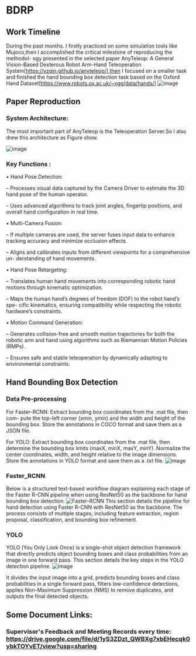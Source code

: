 # BDRP
## Work Timeline
During the past months.  I firstly practiced on some simulation tools like Mujoco,then I accomplished the critical milestone of reproducing the methodol-
ogy presented in the selected paper AnyTeleop: A General Vision-Based Dexterous Robot
Arm-Hand Teleoperation System[https://yzqin.github.io/anyteleop/],then I focused on a smaller task and finished the hand
bounding box detection task based on the Oxford Hand Dataset[https://www.robots.ox.ac.uk/~vgg/data/hands/]
![image](https://github.com/user-attachments/assets/db6c70cd-ba84-438c-8a64-a67e44e5fa37)


## Paper Reproduction
### System Architecture:

The most important part of AnyTeleop is the Teleoperation Server.So I also drew this architecture as Figure show.

![image](https://github.com/user-attachments/assets/f343959e-95e2-4fdd-b01b-10cfb3ce08e3)


### Key Functions :

• Hand Pose Detection:

– Processes visual data captured by the Camera Driver to estimate the 3D hand
pose of the human operator.

– Uses advanced algorithms to track joint angles, fingertip positions, and overall
hand configuration in real time.

• Multi-Camera Fusion:

– If multiple cameras are used, the server fuses input data to enhance tracking
accuracy and minimize occlusion effects.

– Aligns and calibrates inputs from different viewpoints for a comprehensive un-
derstanding of hand movements.

• Hand Pose Retargeting:

– Translates human hand movements into corresponding robotic hand motions
through kinematic optimization.

– Maps the human hand’s degrees of freedom (DOF) to the robot hand’s spe-
cific kinematics, ensuring compatibility while respecting the robotic hardware’s
constraints.

• Motion Command Generation:

– Generates collision-free and smooth motion trajectories for both the robotic
arm and hand using algorithms such as Riemannian Motion Policies (RMPs).

– Ensures safe and stable teleoperation by dynamically adapting to environmental
constraints.



## Hand Bounding Box Detection
### Data Pre-processing
For Faster-RCNN: Extract bounding box coordinates from the .mat file, then com-
pute the top-left corner (xmin, ymin) and the width and height of the bounding box. Store
the annotations in COCO format and save them as a JSON file.

For YOLO: Extract bounding box coordinates from the .mat file, then determine
the bounding box limits (maxX, minX, maxY, minY). Normalize the center coordinates,
width, and height relative to the image dimensions. Store the annotations in YOLO format
and save them as a .txt file.
![image](https://github.com/user-attachments/assets/19250fd1-bd2e-47bd-bfb3-a42c96c73330)


### Faster_RCNN

Below is a structured text-based workflow diagram explaining each stage of the Faster R-CNN pipeline when using ResNet50 as the backbone for hand bounding box detection.
![Faster-RCNN](https://github.com/user-attachments/assets/fed7478c-2059-443b-be99-cf3edb5203fc)
This section details the pipeline for hand detection using Faster R-CNN with ResNet50 as the backbone. The process consists of multiple stages, including feature extraction, region proposal, classification, and bounding box refinement.

### YOLO
YOLO (You Only Look Once) is a single-shot object detection framework that directly
predicts object bounding boxes and class probabilities from an image in one forward pass.
This section details the key steps in the YOLO detection pipeline.
![image](https://github.com/user-attachments/assets/88e00aed-1c60-47f9-b288-2df66a98ee30)


It divides the input image into a grid, predicts bounding boxes and class probabilities in
a single forward pass, filters low-confidence detections, applies Non-Maximum Suppression
(NMS) to remove duplicates, and outputs the final detected objects.


## Some Document Links:
### Supervisor's Feedback and Meeting Records every time: https://drive.google.com/file/d/1yS3ZDzt_QWBXg7xbEHecqk0ybkTOYvET/view?usp=sharing

